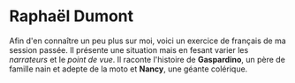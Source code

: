 # Raphaël Dumont
Afin d'en connaître un peu plus sur moi, voici un exercice de français de ma session passée. Il présente une situation mais en fesant varier les *narrateurs* et le *point de vue*. Il raconte l'histoire de **Gaspardino**, un père de famille nain et adepte de la moto et **Nancy**, une géante colérique.

